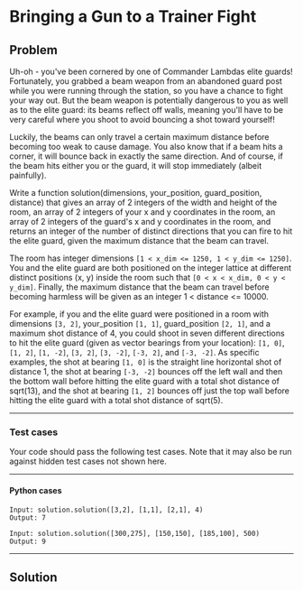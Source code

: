 # Bringing a Gun to a Trainer Fight
## Problem
Uh-oh - you've been cornered by one of Commander Lambdas elite guards!  Fortunately, you grabbed a beam weapon from an abandoned guard post while you were running through the station, so you have a chance to fight your way out. But the beam weapon is potentially dangerous to you as well as to the elite guard: its beams reflect off walls, meaning you'll have to be very careful where you shoot to avoid bouncing a shot toward yourself!

Luckily, the beams can only travel a certain maximum distance before becoming too weak to cause damage. You also know that if a beam hits a corner, it will bounce back in exactly the same direction. And of course, if the beam hits either you or the guard, it will stop immediately (albeit painfully).

Write a function solution(dimensions, your_position, guard_position, distance) that gives an array of 2 integers of the width and height of the room, an array of 2 integers of your x and y coordinates in the room, an array of 2 integers of the guard's x and y coordinates in the room, and returns an integer of the number of distinct directions that you can fire to hit the elite guard, given the maximum distance that the beam can travel.

The room has integer dimensions `[1 < x_dim <= 1250, 1 < y_dim <= 1250]`. You and the elite guard are both positioned on the integer lattice at different distinct positions (x, y) inside the room such that `[0 < x < x_dim, 0 < y < y_dim]`. Finally, the maximum distance that the beam can travel before becoming harmless will be given as an integer 1 < distance <= 10000.

For example, if you and the elite guard were positioned in a room with dimensions `[3, 2]`, your_position `[1, 1]`, guard_position `[2, 1]`, and a maximum shot distance of 4, you could shoot in seven different directions to hit the elite guard (given as vector bearings from your location): `[1, 0]`, `[1, 2]`, `[1, -2]`, `[3, 2]`, `[3, -2]`, `[-3, 2]`, and `[-3, -2]`. As specific examples, the shot at bearing `[1, 0]` is the straight line horizontal shot of distance 1, the shot at bearing `[-3, -2]` bounces off the left wall and then the bottom wall before hitting the elite guard with a total shot distance of sqrt(13), and the shot at bearing `[1, 2]` bounces off just the top wall before hitting the elite guard with a total shot 
distance of sqrt(5).

----

### Test cases

Your code should pass the following test cases.
Note that it may also be run against hidden test cases not shown here.

----

#### Python cases

```
Input: solution.solution([3,2], [1,1], [2,1], 4)
Output: 7
```

```
Input: solution.solution([300,275], [150,150], [185,100], 500)
Output: 9
```
----
## Solution
